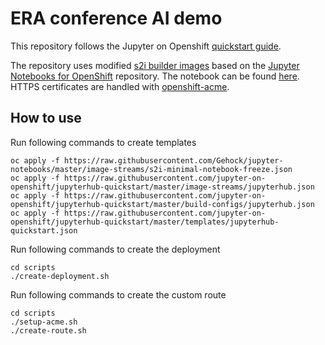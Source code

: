 ERA conference AI demo
===

This repository follows the Jupyter on Openshift [quickstart guide][1].

The repository uses modified [s2i builder images][2] based on the
[Jupyter Notebooks for OpenShift][3] repository. The notebook can be
found [here][4]. HTTPS certificates are handled with [openshift-acme][5].

How to use
---

Run following commands to create templates
```
oc apply -f https://raw.githubusercontent.com/Gehock/jupyter-notebooks/master/image-streams/s2i-minimal-notebook-freeze.json
oc apply -f https://raw.githubusercontent.com/jupyter-on-openshift/jupyterhub-quickstart/master/image-streams/jupyterhub.json
oc apply -f https://raw.githubusercontent.com/jupyter-on-openshift/jupyterhub-quickstart/master/build-configs/jupyterhub.json
oc apply -f https://raw.githubusercontent.com/jupyter-on-openshift/jupyterhub-quickstart/master/templates/jupyterhub-quickstart.json
```
Run following commands to create the deployment
```
cd scripts
./create-deployment.sh
```
Run following commands to create the custom route
```
cd scripts
./setup-acme.sh
./create-route.sh
```

[1]: https://github.com/jupyter-on-openshift/jupyterhub-quickstart
[2]: https://github.com/Gehock/jupyter-notebooks
[3]: https://github.com/jupyter-on-openshift/jupyter-notebooks
[4]: https://github.com/Gehock/era-ai-demo-notebook
[5]: https://github.com/tnozicka/openshift-acme
